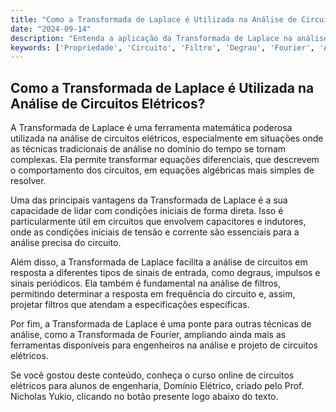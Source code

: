 ```yaml
---
title: "Como a Transformada de Laplace é Utilizada na Análise de Circuitos Elétricos?"
date: "2024-09-14"
description: "Entenda a aplicação da Transformada de Laplace na análise avançada de circuitos elétricos."
keywords: ['Propriedade', 'Circuito', 'Filtro', 'Degrau', 'Fourier', 'Aplicação', 'Laplace']
---
```


## Como a Transformada de Laplace é Utilizada na Análise de Circuitos Elétricos?

A Transformada de Laplace é uma ferramenta matemática poderosa utilizada na análise de circuitos elétricos, especialmente em situações onde as técnicas tradicionais de análise no domínio do tempo se tornam complexas. Ela permite transformar equações diferenciais, que descrevem o comportamento dos circuitos, em equações algébricas mais simples de resolver.

Uma das principais vantagens da Transformada de Laplace é a sua capacidade de lidar com condições iniciais de forma direta. Isso é particularmente útil em circuitos que envolvem capacitores e indutores, onde as condições iniciais de tensão e corrente são essenciais para a análise precisa do circuito.

Além disso, a Transformada de Laplace facilita a análise de circuitos em resposta a diferentes tipos de sinais de entrada, como degraus, impulsos e sinais periódicos. Ela também é fundamental na análise de filtros, permitindo determinar a resposta em frequência do circuito e, assim, projetar filtros que atendam a especificações específicas.

Por fim, a Transformada de Laplace é uma ponte para outras técnicas de análise, como a Transformada de Fourier, ampliando ainda mais as ferramentas disponíveis para engenheiros na análise e projeto de circuitos elétricos.

Se você gostou deste conteúdo, conheça o curso online de circuitos elétricos para alunos de engenharia, Domínio Elétrico, criado pelo Prof. Nicholas Yukio, clicando no botão presente logo abaixo do texto.